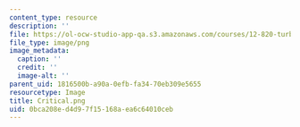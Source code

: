 ```yaml
---
content_type: resource
description: ''
file: https://ol-ocw-studio-app-qa.s3.amazonaws.com/courses/12-820-turbulence-in-the-ocean-and-atmosphere-spring-2007/0bca208ed4d97f15168aea6c64010ceb_Critical.png
file_type: image/png
image_metadata:
  caption: ''
  credit: ''
  image-alt: ''
parent_uid: 1816500b-a90a-0efb-fa34-70eb309e5655
resourcetype: Image
title: Critical.png
uid: 0bca208e-d4d9-7f15-168a-ea6c64010ceb
---
```


